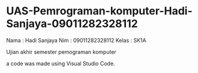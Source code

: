 # UAS-Pemrograman-komputer-Hadi-Sanjaya-09011282328112

Nama : Hadi Sanjaya
Nim : 09011282328112
Kelas : SK1A

Ujian akhir semester pemograman komputer

a code was made using Visual Studio Code.
